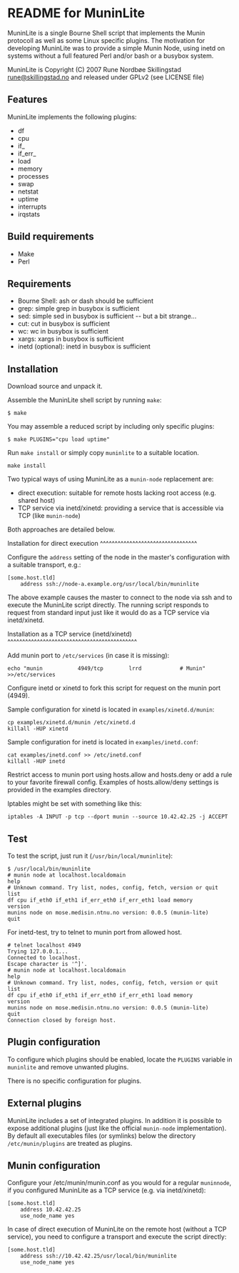 README for MuninLite
====================

MuninLite is a single Bourne Shell script that implements the Munin
protocoll as well as some Linux specific plugins. The motivation for
developing MuninLite was to provide a simple Munin Node, using inetd
on systems without a full featured Perl and/or bash or a busybox
system.

MuninLite is Copyright (C) 2007 Rune Nordbøe Skillingstad
<rune@skillingstad.no> and released under GPLv2 (see LICENSE file)

Features
--------
MuninLite implements the following plugins:
* df
* cpu
* if_
* if_err_
* load
* memory
* processes
* swap
* netstat
* uptime
* interrupts
* irqstats

Build requirements
------------------
* Make
* Perl

Requirements
------------
* Bourne Shell: ash or dash should be sufficient
* grep: simple grep in busybox is sufficient
* sed: simple sed in busybox is sufficient -- but a bit strange...
* cut: cut in busybox is sufficient
* wc: wc in busybox is sufficient
* xargs: xargs in busybox is sufficient
* inetd (optional): inetd in busybox is sufficient

Installation
------------
Download source and unpack it.

Assemble the MuninLite shell script by running `make`:
```shell
$ make
```

You may assemble a reduced script by including only specific plugins:
```shell
$ make PLUGINS="cpu load uptime"
```

Run `make install` or simply copy `muninlite` to a suitable location.

```shell
make install
```

Two typical ways of using MuninLite as a `munin-node` replacement are:

* direct execution: suitable for remote hosts lacking root access (e.g. shared host)
* TCP service via inetd/xinetd: providing a service that is accessible via TCP (like `munin-node`)

Both approaches are detailed below.


Installation for direct execution
^^^^^^^^^^^^^^^^^^^^^^^^^^^^^^^^^

Configure the `address` setting of the node in the master's configuration with
a suitable transport, e.g.:
```
[some.host.tld]
    address ssh://node-a.example.org/usr/local/bin/muninlite
```

The above example causes the master to connect to the node via ssh and to
execute the MuninLite script directly.  The running script responds to request
from standard input just like it would do as a TCP service via inetd/xinetd.


Installation as a TCP service (inetd/xinetd)
^^^^^^^^^^^^^^^^^^^^^^^^^^^^^^^^^^^^^^^^^^^^

Add munin port to `/etc/services` (in case it is missing):
```shell
echo "munin           4949/tcp        lrrd            # Munin" >>/etc/services
```

Configure inetd or xinetd to fork this script for request on the
munin port (4949).

Sample configuration for xinetd is located in `examples/xinetd.d/munin`:
```shell
cp examples/xinetd.d/munin /etc/xinetd.d
killall -HUP xinetd
```

Sample configuration for inetd is located in `examples/inetd.conf`:
```shell
cat examples/inetd.conf >> /etc/inetd.conf
killall -HUP inetd
```

Restrict access to munin port using hosts.allow and
hosts.deny or add a rule to your favorite firewall config.
Examples of hosts.allow/deny settings is provided in the examples
directory.

Iptables might be set with something like this:
```shell
iptables -A INPUT -p tcp --dport munin --source 10.42.42.25 -j ACCEPT
```

Test
----
To test the script, just run it (`/usr/bin/local/muninlite`):
```shell
$ /usr/local/bin/muninlite
# munin node at localhost.localdomain
help
# Unknown command. Try list, nodes, config, fetch, version or quit
list
df cpu if_eth0 if_eth1 if_err_eth0 if_err_eth1 load memory
version
munins node on mose.medisin.ntnu.no version: 0.0.5 (munin-lite)
quit
```

For inetd-test, try to telnet to munin port from allowed host.
```shell
# telnet localhost 4949
Trying 127.0.0.1...
Connected to localhost.
Escape character is '^]'.
# munin node at localhost.localdomain
help
# Unknown command. Try list, nodes, config, fetch, version or quit
list
df cpu if_eth0 if_eth1 if_err_eth0 if_err_eth1 load memory
version
munins node on mose.medisin.ntnu.no version: 0.0.5 (munin-lite)
quit
Connection closed by foreign host.
```


Plugin configuration
--------------------
To configure which plugins should be enabled, locate the `PLUGINS`
variable in `muninlite` and remove unwanted plugins.

There is no specific configuration for plugins.


External plugins
----------------

MuninLite includes a set of integrated plugins.  In addition it is
possible to expose additional plugins (just like the official
`munin-node` implementation).  By default all executables files
(or symlinks) below the directory `/etc/munin/plugins` are treated
as plugins.


Munin configuration
-------------------
Configure your /etc/munin/munin.conf as you would for a regular
`muninnode`, if you configured MuninLite as a TCP service (e.g. via
inetd/xinetd):

```
[some.host.tld]
    address 10.42.42.25
    use_node_name yes
```

In case of direct execution of MuninLite on the remote host (without a TCP
service), you need to configure a transport and execute the script directly:
```
[some.host.tld]
    address ssh://10.42.42.25/usr/local/bin/muninlite
    use_node_name yes
```
